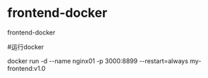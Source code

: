 # frontend-docker
frontend-docker

#运行docker

docker run -d --name nginx01 -p 3000:8899 --restart=always my-frontend:v1.0